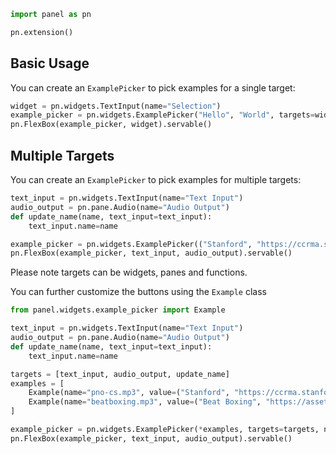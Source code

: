 ```python
import panel as pn

pn.extension()
```

## Basic Usage

You can create an `ExamplePicker` to pick examples for a single target:

```python
widget = pn.widgets.TextInput(name="Selection")
example_picker = pn.widgets.ExamplePicker("Hello", "World", targets=widget)
pn.FlexBox(example_picker, widget).servable()
```

## Multiple Targets

You can create an `ExamplePicker` to pick examples for multiple targets:

```python
text_input = pn.widgets.TextInput(name="Text Input")
audio_output = pn.pane.Audio(name="Audio Output")
def update_name(name, text_input=text_input):
    text_input.name=name

example_picker = pn.widgets.ExamplePicker(("Stanford", "https://ccrma.stanford.edu/~jos/mp3/pno-cs.mp3", "TEXT INPUT"), ("Beat Boxing", "https://assets.holoviz.org/panel/samples/beatboxing.mp3", "text input"), targets=[text_input, audio_output, update_name], name="🎵 Audio Examples")
pn.FlexBox(example_picker, text_input, audio_output).servable()
```

Please note targets can be widgets, panes and functions.

You can further customize the buttons using the `Example` class

```python
from panel.widgets.example_picker import Example

text_input = pn.widgets.TextInput(name="Text Input")
audio_output = pn.pane.Audio(name="Audio Output")
def update_name(name, text_input=text_input):
    text_input.name=name

targets = [text_input, audio_output, update_name]
examples = [
    Example(name="pno-cs.mp3", value=("Stanford", "https://ccrma.stanford.edu/~jos/mp3/pno-cs.mp3", "TEXT INPUT")),
    Example(name="beatboxing.mp3", value=("Beat Boxing", "https://assets.holoviz.org/panel/samples/beatboxing.mp3", "text input"))
]

example_picker = pn.widgets.ExamplePicker(*examples, targets=targets, name="🎵 Audio Examples")
pn.FlexBox(example_picker, text_input, audio_output).servable()
```
